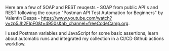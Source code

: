 Here are a few of SOAP and REST reuqests - SOAP from public API's and REST following the course "Postman API Test Automation for Beginners" by Valentin Despa - https://www.youtube.com/watch?v=zp5Jh2FIpF0&t=4950s&ab_channel=freeCodeCamp.org.

I used Postman variables and JavaScript for some basic assertions, learn about automatic runs and integrated my collection in a CI/CD Github actions workflow.
